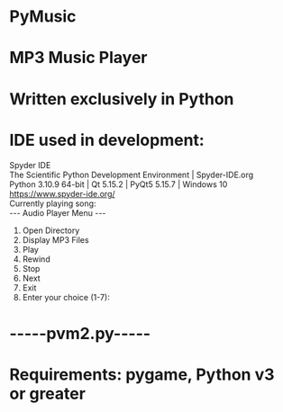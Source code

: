 # PyMusic<br>
# MP3 Music Player<br>
# Written exclusively in Python <br>
# IDE used in development: <br>
Spyder IDE <br>
The Scientific Python Development Environment | Spyder-IDE.org <br>
Python 3.10.9 64-bit | Qt 5.15.2 | PyQt5 5.15.7 | Windows 10 <br>
https://www.spyder-ide.org/  <be>
<br>
Currently playing song: <br>
--- Audio Player Menu ---<br>
1. Open Directory<br>
2. Display MP3 Files<br>
3. Play<br>
4. Rewind<br>
5. Stop<br>
6. Next<br>
7. Exit<br>
8. Enter your choice (1-7): <br>
# -----pvm2.py-----<br>
# Requirements: pygame,  Python v3 or greater
